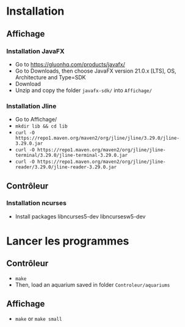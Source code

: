 # Installation

## Affichage

### Installation JavaFX

- Go to https://gluonhq.com/products/javafx/
- Go to Downloads, then choose JavaFX version 21.0.x [LTS], OS, Architecture and Type=SDK
- Download
- Unzip and copy the folder `javafx-sdk/` into `Affichage/`

### Installation Jline

- Go to Affichage/
- `mkdir lib && cd lib`
- `curl -O https://repo1.maven.org/maven2/org/jline/jline/3.29.0/jline-3.29.0.jar`
- `curl -O https://repo1.maven.org/maven2/org/jline/jline-terminal/3.29.0/jline-terminal-3.29.0.jar`
- `curl -O https://repo1.maven.org/maven2/org/jline/jline-reader/3.29.0/jline-reader-3.29.0.jar`

## Contrôleur

### Installation ncurses

 - Install packages libncurses5-dev libncursesw5-dev

# Lancer les programmes

## Contrôleur

- `make`
- Then, load an aquarium saved in folder `Controleur/aquariums`

## Affichage

- `make` or `make small`

